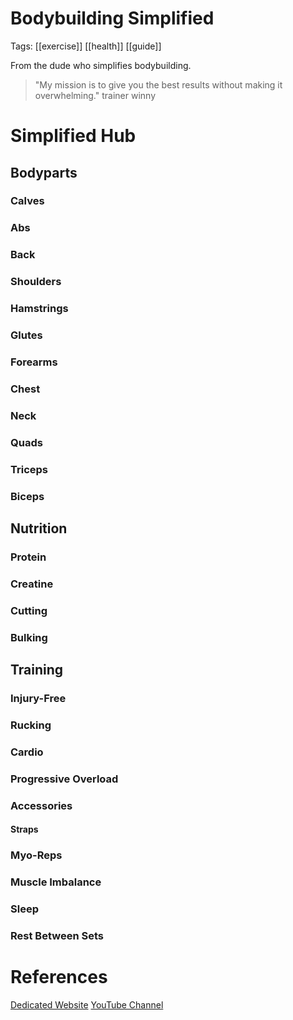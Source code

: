 # Bodybuilding Simplified

Tags: [[exercise]] [[health]] [[guide]]

From the dude who simplifies bodybuilding.

> "My mission is to give you the best results without making it overwhelming."
> trainer winny

# Simplified Hub

## Bodyparts

### Calves

### Abs

### Back

### Shoulders

### Hamstrings

### Glutes

### Forearms

### Chest

### Neck

### Quads

### Triceps

### Biceps

## Nutrition

### Protein

### Creatine

### Cutting

### Bulking

## Training

### Injury-Free

### Rucking

### Cardio

### Progressive Overload

### Accessories

#### Straps

### Myo-Reps

### Muscle Imbalance

### Sleep

### Rest Between Sets

# References

[Dedicated Website](https://bodybuildingsimplified.com)
[YouTube Channel](https://youtu.be/bodybuildingsimplified)
